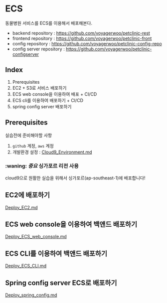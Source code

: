 # ECS

동물병원 서비스를 ECS를 이용해서 배포해본다.

- backend repository : https://github.com/voyagerwoo/petclinic-rest
- frontend repository : https://github.com/voyagerwoo/petclinic-front
- config repository : https://github.com/voyagerwoo/petclinic-config-repo
- config server repository : https://github.com/voyagerwoo/petclinic-configserver


## Index

1. Prerequisites
1. EC2 + S3로 서비스 배포하기
1. ECS web console을 이용하여 배포 + CI/CD
1. ECS cli를 이용하여 배포하기 + CI/CD
1. spring config server 배포하기

## Prerequisites
실습전에 준비해야할 사항

1. `github` 계정, `aws` 계정
1. 개발환경 설정 : [Cloud9_Environment.md](Cloud9_Environment.md)
###  :waning: ***중요*** 싱가포르 리전 사용
cloud9으로 원활한 실습을 위해서 싱가포르(ap-southeast-1)에 배포합니다!

## EC2에 배포하기
[Deploy_EC2.md](Deploy_EC2.md)

## ECS web console을 이용하여 백앤드 배포하기
[Deploy_ECS_web_console.md](Deploy_ECS_web_console.md)

## ECS CLI를 이용하여 백앤드 배포하기
[Deploy_ECS_CLI.md](Deploy_ECS_CLI.md)

## Spring config server ECS로 배포하기
[Deploy_spring_config.md](Deploy_spring_config.md)